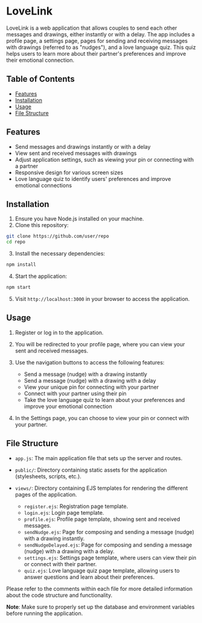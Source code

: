 # LoveLink

LoveLink is a web application that allows couples to send each other messages and drawings, either instantly or with a delay. The app includes a profile page, a settings page, pages for sending and receiving messages with drawings (referred to as "nudges"), and a love language quiz. This quiz helps users to learn more about their partner's preferences and improve their emotional connection.

## Table of Contents

- [Features](#features)
- [Installation](#installation)
- [Usage](#usage)
- [File Structure](#file-structure)

## Features

- Send messages and drawings instantly or with a delay
- View sent and received messages with drawings
- Adjust application settings, such as viewing your pin or connecting with a partner
- Responsive design for various screen sizes
- Love language quiz to identify users' preferences and improve emotional connections

## Installation

1. Ensure you have Node.js installed on your machine.
2. Clone this repository:

```bash
git clone https://github.com/user/repo
cd repo
```

3. Install the necessary dependencies:

```bash
npm install
```

4. Start the application:

```bash
npm start
```

5. Visit `http://localhost:3000` in your browser to access the application.

## Usage

1. Register or log in to the application.
2. You will be redirected to your profile page, where you can view your sent and received messages.
3. Use the navigation buttons to access the following features:

   - Send a message (nudge) with a drawing instantly
   - Send a message (nudge) with a drawing with a delay
   - View your unique pin for connecting with your partner
   - Connect with your partner using their pin
   - Take the love language quiz to learn about your preferences and improve your emotional connection

4. In the Settings page, you can choose to view your pin or connect with your partner.

## File Structure

- `app.js`: The main application file that sets up the server and routes.
- `public/`: Directory containing static assets for the application (stylesheets, scripts, etc.).
- `views/`: Directory containing EJS templates for rendering the different pages of the application.

   - `register.ejs`: Registration page template.
   - `login.ejs`: Login page template.
   - `profile.ejs`: Profile page template, showing sent and received messages.
   - `sendNudge.ejs`: Page for composing and sending a message (nudge) with a drawing instantly.
   - `sendNudgeDelayed.ejs`: Page for composing and sending a message (nudge) with a drawing with a delay.
   - `settings.ejs`: Settings page template, where users can view their pin or connect with their partner.
   - `quiz.ejs`: Love language quiz page template, allowing users to answer questions and learn about their preferences.

Please refer to the comments within each file for more detailed information about the code structure and functionality.

**Note**: Make sure to properly set up the database and environment variables before running the application.